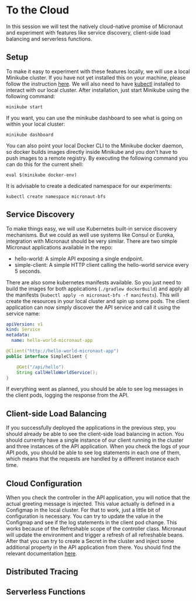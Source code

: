# To the Cloud

In this session we will test the natively cloud-native promise of Micronaut and experiment with features like service discovery,
client-side load balancing and serverless functions.

## Setup
To make it easy to experiment with these features locally, we will use a local Minikube cluster. If you have not yet installed this on your machine,
please follow the instruction [here](https://minikube.sigs.k8s.io/docs/start/).
We will also need to have [kubectl](https://kubernetes.io/docs/tasks/tools/#kubectl) installed to interact with our local cluster.
After installation, just start Minikube using the following command:
```shell
minikube start
```
If you want, you can use the minikube dashboard to see what is going on within your local cluster:
```shell
minikube dashboard
```
You can also point your local Docker CLI to the Minikube docker daemon, so docker builds images directly inside Minikube and you don't have to push images to a remote registry.
By executing the following command you can do this for the current shell:
```shell
eval $(minikube docker-env)
```
It is advisable to create a dedicated namespace for our experiments:
```shell
kubectl create namespace micronaut-bfs
```

## Service Discovery
To make things easy, we will use Kubernetes built-in service discovery mechanisms. But we could as well use systems like Consul or Eureka, integration with Micronaut should be very similar.
There are two simple Micronaut applications available in the repo:
- hello-world: A simple API exposing a single endpoint.
- simple-client: A simple HTTP client calling the hello-world service every 5 seconds.

There are also some kubernetes manifests available. So you just need to build the images for both applications (`./gradlew dockerBuild`)
and apply all the manifests (`kubectl apply -n micronaut-bfs -f manifests`). This will create the resources in your local cluster and spin up some pods.
The client application can now simply discover the API service and call it using the service name:
```yaml
apiVersion: v1
kind: Service
metadata:
  name: hello-world-micronaut-app
```
```java
@Client("http://hello-world-micronaut-app")
public interface SimpleClient {

    @Get("/api/hello")
    String callHelloWorldService();
}
```
If everything went as planned, you should be able to see log messages in the client pods, logging the response from the API.

## Client-side Load Balancing
If you successfully deployed the applications in the previous step, you should already be able to see the client-side load balancing in action.
You should currently have a single instance of our client running in the cluster and three instances of the API application.
When you check the logs of your API pods, you should be able to see log statements in each one of them, which means that
the requests are handled by a different instance each time.

## Cloud Configuration
When you check the controller in the API application, you will notice that the actual greeting message is injected. This value
actually is defined in a Configmap in the local cluster. For that to work, just a little bit of configuration is necessary.
You can try to update the value in the Configmap and see if the log statements in the client pod change. This works because of
the Refreshable scope of the controller class. Micronaut will update the environment and trigger a refresh of all refreshable beans.
After that you can try to create a Secret in the cluster and inject some additional property in the API application from there.
You should find the relevant documentation [here](https://micronaut-projects.github.io/micronaut-kubernetes/latest/guide/#config-client).

## Distributed Tracing

## Serverless Functions
